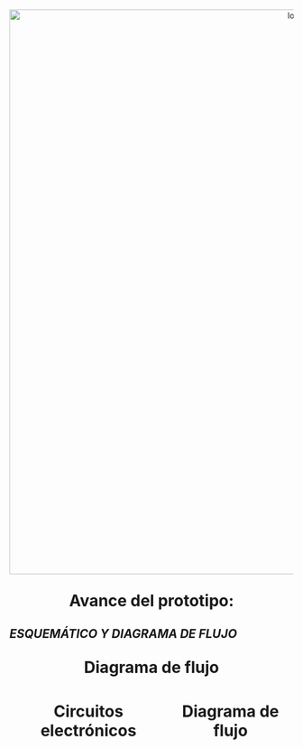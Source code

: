   <p align="center" style="margin-top: 50px; margin-bottom: 50px; font-family: Arial, sans-serif;">
  <p align="center">
    <img src="https://i.postimg.cc/pXjm2knB/Grupo-08.jpg)](https://postimg.cc/ZCTbH8H9)" width="1000" alt="logo">
  </p>  
 
   </p> <h1 align="center" style="margin-top: 30px; margin-bottom: 0px;">Avance del prototipo:</h1></p>
 </p> 
 
## *ESQUEMÁTICO Y DIAGRAMA DE FLUJO*

 </p> <h1 align="center" style="margin-top: 30px; margin-bottom: 0px;"> Diagrama de flujo</h1></p>
 <div align="center"; style="display: flex; justify-content: space-between;">
 </p> <h1 align="center" style="margin-top: 30px; margin-bottom: 0px;"> Circuitos electrónicos</h1></p>
 <div align="center"; style="display: flex; justify-content: space-between;">
 </p> <h1 align="center" style="margin-top: 30px; margin-bottom: 0px;"> Diagrama de flujo</h1></p>
 <div align="center"; style="display: flex; justify-content: space-between;">

